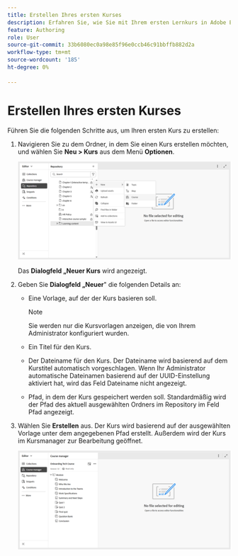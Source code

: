 ```yaml
---
title: Erstellen Ihres ersten Kurses
description: Erfahren Sie, wie Sie mit Ihrem ersten Lernkurs in Adobe Experience Manager Guides beginnen.
feature: Authoring
role: User
source-git-commit: 33b6080ec0a98e85f96e0ccb46c91bbffb882d2a
workflow-type: tm+mt
source-wordcount: '185'
ht-degree: 0%

---
```


# Erstellen Ihres ersten Kurses

Führen Sie die folgenden Schritte aus, um Ihren ersten Kurs zu erstellen:

1. Navigieren Sie zu dem Ordner, in dem Sie einen Kurs erstellen möchten, und wählen Sie **Neu > Kurs** aus dem Menü **Optionen**.

   ![](assets/create-new-course.png)

   Das **Dialogfeld „Neuer Kurs** wird angezeigt.
2. Geben Sie **Dialogfeld „Neuer**&quot; die folgenden Details an:
   - Eine Vorlage, auf der der Kurs basieren soll.

     >[!NOTE]
     >
     > Sie werden nur die Kursvorlagen anzeigen, die von Ihrem Administrator konfiguriert wurden.

   - Ein Titel für den Kurs.
   - Der Dateiname für den Kurs. Der Dateiname wird basierend auf dem Kurstitel automatisch vorgeschlagen. Wenn Ihr Administrator automatische Dateinamen basierend auf der UUID-Einstellung aktiviert hat, wird das Feld Dateiname nicht angezeigt.
   - Pfad, in dem der Kurs gespeichert werden soll. Standardmäßig wird der Pfad des aktuell ausgewählten Ordners im Repository im Feld Pfad angezeigt.
3. Wählen Sie **Erstellen** aus.
Der Kurs wird basierend auf der ausgewählten Vorlage unter dem angegebenen Pfad erstellt. Außerdem wird der Kurs im Kursmanager zur Bearbeitung geöffnet.

   ![](assets/course-manager-read-only-mode.png)



